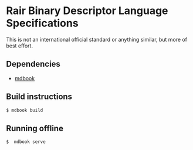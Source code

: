 # Rair Binary Descriptor Language Specifications


This is not an international official standard or anything similar, but more of best effort.


## Dependencies

- [mdbook](https://github.com/rust-lang/mdBook)

## Build instructions

```sh
$ mdbook build
```

## Running offline

```sh
$  mdbook serve
```


